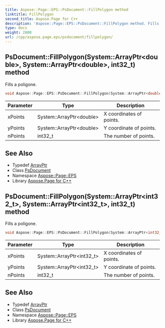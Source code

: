 ```yaml
---
title: Aspose::Page::EPS::PsDocument::FillPolygon method
linktitle: FillPolygon
second_title: Aspose.Page for C++
description: 'Aspose::Page::EPS::PsDocument::FillPolygon method. Fills a poligone in C++.'
type: docs
weight: 2800
url: /cpp/aspose.page.eps/psdocument/fillpolygon/
---
```

## PsDocument::FillPolygon(System::ArrayPtr\<double\>, System::ArrayPtr\<double\>, int32_t) method


Fills a poligone.

```cpp
void Aspose::Page::EPS::PsDocument::FillPolygon(System::ArrayPtr<double> xPoints, System::ArrayPtr<double> yPoints, int32_t nPoints)
```


| Parameter | Type | Description |
| --- | --- | --- |
| xPoints | System::ArrayPtr\<double\> | X coordinates of points. |
| yPoints | System::ArrayPtr\<double\> | Y coordinate of points. |
| nPoints | int32_t | The number of points. |

## See Also

* Typedef [ArrayPtr](../../../system/arrayptr/)
* Class [PsDocument](../)
* Namespace [Aspose::Page::EPS](../../)
* Library [Aspose.Page for C++](../../../)
## PsDocument::FillPolygon(System::ArrayPtr\<int32_t\>, System::ArrayPtr\<int32_t\>, int32_t) method


Fills a poligone.

```cpp
void Aspose::Page::EPS::PsDocument::FillPolygon(System::ArrayPtr<int32_t> xPoints, System::ArrayPtr<int32_t> yPoints, int32_t nPoints)
```


| Parameter | Type | Description |
| --- | --- | --- |
| xPoints | System::ArrayPtr\<int32_t\> | X coordinates of points. |
| yPoints | System::ArrayPtr\<int32_t\> | Y coordinate of points. |
| nPoints | int32_t | The number of points. |

## See Also

* Typedef [ArrayPtr](../../../system/arrayptr/)
* Class [PsDocument](../)
* Namespace [Aspose::Page::EPS](../../)
* Library [Aspose.Page for C++](../../../)
